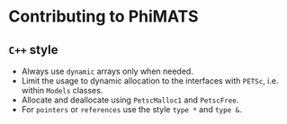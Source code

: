 # Contributing to PhiMATS

## `C++` style

- Always use `dynamic` arrays only when needed.
- Limit the usage to dynamic allocation to the interfaces with `PETSc`, i.e. within `Models` classes.
- Allocate and deallocate using `PetscMalloc1` and `PetscFree`.
- For `pointers` or `references` use the style `type *` and `type &`.
